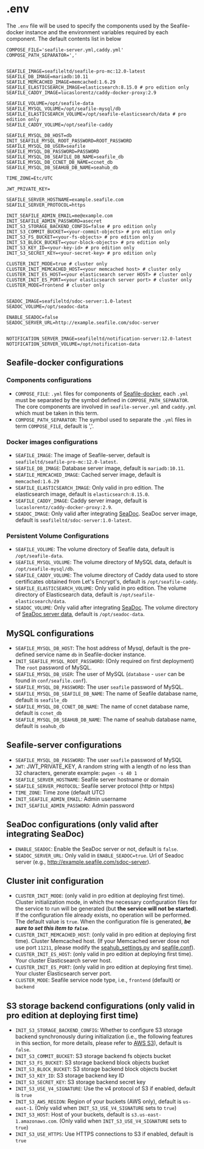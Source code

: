 # .env

The `.env` file will be used to specify the components used by the Seafile-docker instance and the environment variables required by each component. The default contents list in below

```shell
COMPOSE_FILE='seafile-server.yml,caddy.yml'
COMPOSE_PATH_SEPARATOR=','


SEAFILE_IMAGE=seafileltd/seafile-pro-mc:12.0-latest
SEAFILE_DB_IMAGE=mariadb:10.11
SEAFILE_MEMCACHED_IMAGE=memcached:1.6.29
SEAFILE_ELASTICSEARCH_IMAGE=elasticsearch:8.15.0 # pro edition only
SEAFILE_CADDY_IMAGE=lucaslorentz/caddy-docker-proxy:2.9

SEAFILE_VOLUME=/opt/seafile-data
SEAFILE_MYSQL_VOLUME=/opt/seafile-mysql/db
SEAFILE_ELASTICSEARCH_VOLUME=/opt/seafile-elasticsearch/data # pro edition only
SEAFILE_CADDY_VOLUME=/opt/seafile-caddy

SEAFILE_MYSQL_DB_HOST=db
INIT_SEAFILE_MYSQL_ROOT_PASSWORD=ROOT_PASSWORD
SEAFILE_MYSQL_DB_USER=seafile
SEAFILE_MYSQL_DB_PASSWORD=PASSWORD
SEAFILE_MYSQL_DB_SEAFILE_DB_NAME=seafile_db
SEAFILE_MYSQL_DB_CCNET_DB_NAME=ccnet_db
SEAFILE_MYSQL_DB_SEAHUB_DB_NAME=seahub_db

TIME_ZONE=Etc/UTC

JWT_PRIVATE_KEY=

SEAFILE_SERVER_HOSTNAME=example.seafile.com
SEAFILE_SERVER_PROTOCOL=https

INIT_SEAFILE_ADMIN_EMAIL=me@example.com
INIT_SEAFILE_ADMIN_PASSWORD=asecret
INIT_S3_STORAGE_BACKEND_CONFIG=false # pro edition only
INIT_S3_COMMIT_BUCKET=<your-commit-objects> # pro edition only
INIT_S3_FS_BUCKET=<your-fs-objects> # pro edition only
INIT_S3_BLOCK_BUCKET=<your-block-objects> # pro edition only
INIT_S3_KEY_ID=<your-key-id> # pro edition only
INIT_S3_SECRET_KEY=<your-secret-key> # pro edition only

CLUSTER_INIT_MODE=true # cluster only
CLUSTER_INIT_MEMCACHED_HOST=<your memcached host> # cluster only
CLUSTER_INIT_ES_HOST=<your elasticsearch server HOST> # cluster only
CLUSTER_INIT_ES_PORT=<your elasticsearch server port> # cluster only
CLUSTER_MODE=frontend # cluster only


SEADOC_IMAGE=seafileltd/sdoc-server:1.0-latest
SEADOC_VOLUME=/opt/seadoc-data

ENABLE_SEADOC=false
SEADOC_SERVER_URL=http://example.seafile.com/sdoc-server


NOTIFICATION_SERVER_IMAGE=seafileltd/notification-server:12.0-latest
NOTIFICATION_SERVER_VOLUME=/opt/notification-data
```

## Seafile-docker configurations

### Components configurations

- `COMPOSE_FILE`: `.yml` files for components of [Seafile-docker](../setup/overview.md), each `.yml` must be separated by the symbol defined in `COMPOSE_PATH_SEPARATOR`. The core components are involved in `seafile-server.yml` and `caddy.yml` which must be taken in this term.
- `COMPOSE_PATH_SEPARATOR`: The symbol used to separate the `.yml` files in term `COMPOSE_FILE`, default is ','.

### Docker images configurations

- `SEAFILE_IMAGE`: The image of Seafile-server, default is `seafileltd/seafile-pro-mc:12.0-latest`.
- `SEAFILE_DB_IMAGE`: Database server image, default is `mariadb:10.11`.
- `SEAFILE_MEMCACHED_IMAGE`: Cached server image, default is `memcached:1.6.29`
- `SEAFILE_ELASTICSEARCH_IMAGE`: Only valid in pro edition. The elasticsearch image, default is `elasticsearch:8.15.0`.
- `SEAFILE_CADDY_IMAGE`: Caddy server image, default is `lucaslorentz/caddy-docker-proxy:2.9`.
- `SEADOC_IMAGE`: Only valid after integrating [SeaDoc](../extension/setup_seadoc.md). SeaDoc server image, default is `seafileltd/sdoc-server:1.0-latest`.

### Persistent Volume Configurations

- `SEAFILE_VOLUME`: The volume directory of Seafile data, default is `/opt/seafile-data`.
- `SEAFILE_MYSQL_VOLUME`: The volume directory of MySQL data, default is `/opt/seafile-mysql/db`.
- `SEAFILE_CADDY_VOLUME`: The volume directory of Caddy data used to store certificates obtained from Let's Encrypt's, default is `/opt/seafile-caddy`.
- `SEAFILE_ELASTICSEARCH_VOLUME`: Only valid in pro edition. The volume directory of Elasticsearch data, default is `/opt/seafile-elasticsearch/data`.
- `SEADOC_VOLUME`: Only valid after integrating [SeaDoc](../extension/setup_seadoc.md). The volume directory of [SeaDoc server data](../extension/setup_seadoc.md#seadoc-directory-structure), default is `/opt/seadoc-data`.

## MySQL configurations

- `SEAFILE_MYSQL_DB_HOST`: The host address of Mysql, default is the pre-defined service name `db` in Seafile-docker instance.
- `INIT_SEAFILE_MYSQL_ROOT_PASSWORD`: (Only required on first deployment) The `root` password of MySQL. 
- `SEAFILE_MYSQL_DB_USER`: The user of MySQL (`database` - `user` can be found in `conf/seafile.conf`).
- `SEAFILE_MYSQL_DB_PASSWORD`: The user `seafile` password of MySQL.
- `SEAFILE_MYSQL_DB_SEAFILE_DB_NAME`: The name of Seafile database name, default is `seafile_db`
- `SEAFILE_MYSQL_DB_CCNET_DB_NAME`: The name of ccnet database name, default is `ccnet_db`
- `SEAFILE_MYSQL_DB_SEAHUB_DB_NAME`: The name of seahub database name, default is `seahub_db`

## Seafile-server configurations

- `SEAFILE_MYSQL_DB_PASSWORD`: The user `seafile` password of MySQL
- `JWT`: JWT_PRIVATE_KEY, A random string with a length of no less than 32 characters, generate example: `pwgen -s 40 1`
- `SEAFILE_SERVER_HOSTNAME`: Seafile server hostname or domain
- `SEAFILE_SERVER_PROTOCOL`: Seafile server protocol (http or https)
- `TIME_ZONE`: Time zone (default UTC)
- `INIT_SEAFILE_ADMIN_EMAIL`: Admin username
- `INIT_SEAFILE_ADMIN_PASSWORD`: Admin password

## SeaDoc configurations (only valid after integrating SeaDoc)

- `ENABLE_SEADOC`: Enable the SeaDoc server or not, default is `false`.
- `SEADOC_SERVER_URL`: Only valid in `ENABLE_SEADOC=true`. Url of Seadoc server (e.g., http://example.seafile.com/sdoc-server).

## Cluster init configuration 

- `CLUSTER_INIT_MODE`: (only valid in pro edition at deploying first time). Cluster initialization mode, in which the necessary configuration files for the service to run will be generated (but **the service will not be started**). If the configuration file already exists, no operation will be performed. The default value is `true`. When the configuration file is generated, ***be sure to set this item to `false`***.
- `CLUSTER_INIT_MEMCACHED_HOST`: (only valid in pro edition at deploying first time). Cluster Memcached host. (If your Memcached server dose not use port `11211`, please modify the [seahub_settings.py](./seahub_settings_py.md) and [seafile.conf](./seafile-conf.md)).
- `CLUSTER_INIT_ES_HOST`: (only valid in pro edition at deploying first time). Your cluster Elasticsearch server host.
- `CLUSTER_INIT_ES_PORT`: (only valid in pro edition at deploying first time). Your cluster Elasticsearch server port.
- `CLUSTER_MODE`: Seafile service node type, i.e., `frontend` (default) or `backend`

## S3 storage backend configurations (only valid in pro edition at deploying first time)

- `INIT_S3_STORAGE_BACKEND_CONFIG`: Whether to configure S3 storage backend synchronously during initialization (i.e., the following features in this section, for more details, please refer to [AWS S3](../setup/setup_with_amazon_s3.md)), default is `false`.
- `INIT_S3_COMMIT_BUCKET`: S3 storage backend fs objects bucket
- `INIT_S3_FS_BUCKET`: S3 storage backend block objects bucket
- `INIT_S3_BLOCK_BUCKET`: S3 storage backend block objects bucket
- `INIT_S3_KEY_ID`: S3 storage backend key ID
- `INIT_S3_SECRET_KEY`: S3 storage backend secret key
- `INIT_S3_USE_V4_SIGNATURE`: Use the v4 protocol of S3 if enabled, default is `true`
- `INIT_S3_AWS_REGION`: Region of your buckets (AWS only), default is `us-east-1`. (Only valid when `INIT_S3_USE_V4_SIGNATURE` sets to `true`)
- `INIT_S3_HOST`: Host of your buckets, default is `s3.us-east-1.amazonaws.com`. (Only valid when `INIT_S3_USE_V4_SIGNATURE` sets to `true`)
- `INIT_S3_USE_HTTPS`: Use HTTPS connections to S3 if enabled, default is `true`

